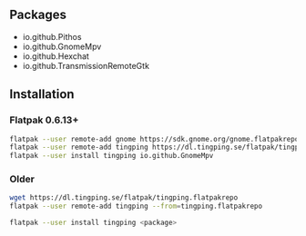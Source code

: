 Packages
--------

- io.github.Pithos
- io.github.GnomeMpv
- io.github.Hexchat
- io.github.TransmissionRemoteGtk

Installation
------------

### Flatpak 0.6.13+

```sh
flatpak --user remote-add gnome https://sdk.gnome.org/gnome.flatpakrepo
flatpak --user remote-add tingping https://dl.tingping.se/flatpak/tingping.flatpakrepo
flatpak --user install tingping io.github.GnomeMpv
```

### Older
```sh
wget https://dl.tingping.se/flatpak/tingping.flatpakrepo
flatpak --user remote-add tingping --from=tingping.flatpakrepo

flatpak --user install tingping <package>
```
